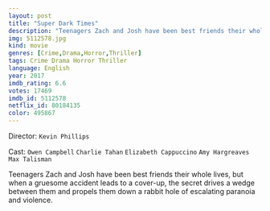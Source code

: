 ```yaml
---
layout: post
title: "Super Dark Times"
description: "Teenagers Zach and Josh have been best friends their whole lives, but when a gruesome accident leads to a cover-up, the secret drives a wedge between them and propels them down a rabbit hole of escalating paranoia and violence..."
img: 5112578.jpg
kind: movie
genres: [Crime,Drama,Horror,Thriller]
tags: Crime Drama Horror Thriller 
language: English
year: 2017
imdb_rating: 6.6
votes: 17469
imdb_id: 5112578
netflix_id: 80184135
color: 495867
---
```

Director: `Kevin Phillips`  

Cast: `Owen Campbell` `Charlie Tahan` `Elizabeth Cappuccino` `Amy Hargreaves` `Max Talisman` 

Teenagers Zach and Josh have been best friends their whole lives, but when a gruesome accident leads to a cover-up, the secret drives a wedge between them and propels them down a rabbit hole of escalating paranoia and violence.